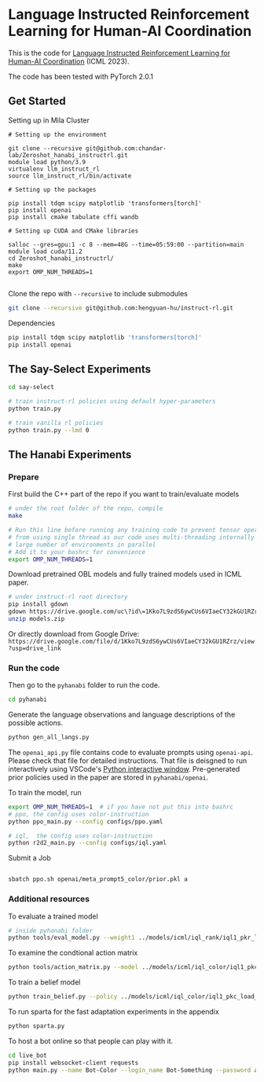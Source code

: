 # Language Instructed Reinforcement Learning for Human-AI Coordination

This is the code for [Language Instructed Reinforcement Learning for Human-AI Coordination](https://arxiv.org/abs/2304.07297) (ICML 2023).

The code has been tested with PyTorch 2.0.1

## Get Started



Setting up in Mila Cluster
```
# Setting up the environment

git clone --recursive git@github.com:chandar-lab/Zeroshot_hanabi_instructrl.git
module load python/3.9
virtualenv llm_instruct_rl
source llm_instruct_rl/bin/activate

# Setting up the packages

pip install tdqm scipy matplotlib 'transformers[torch]'
pip install openai
pip install cmake tabulate cffi wandb

# Setting up CUDA and CMake libraries

salloc --gres=gpu:1 -c 8 --mem=48G --time=05:59:00 --partition=main
module load cuda/11.2
cd Zeroshot_hanabi_instructrl/
make
export OMP_NUM_THREADS=1


```

Clone the repo with `--recursive` to include submodules
```bash
git clone --recursive git@github.com:hengyuan-hu/instruct-rl.git
```


Dependencies
```bash
pip install tdqm scipy matplotlib 'transformers[torch]'
pip install openai
```

## The Say-Select Experiments

```bash
cd say-select

# train instruct-rl policies using default hyper-parameters
python train.py

# train vanilla rl policies
python train.py --lmd 0
```

## The Hanabi Experiments

### Prepare

First build the C++ part of the repo if you want to train/evaluate models
```bash
# under the root folder of the repo, compile
make

# Run this line before running any training code to prevent tensor operations
# from using single thread as our code uses multi-threading internally to run
# large number of environments in parallel
# Add it to your bashrc for convenience
export OMP_NUM_THREADS=1
```

Download pretrained OBL models and fully trained models used in ICML paper.
```bash
# under instruct-rl root directory
pip install gdown
gdown https://drive.google.com/uc\?id\=1Kko7L9zdS6ywCUs6VIaeCY32kGU1RZrz
unzip models.zip
```

Or directly download from Google Drive: `https://drive.google.com/file/d/1Kko7L9zdS6ywCUs6VIaeCY32kGU1RZrz/view?usp=drive_link`

### Run the code

Then go to the `pyhanabi` folder to run the code.
```bash
cd pyhanabi
```

Generate the language observations and language descriptions of the possible actions.
```bash
python gen_all_langs.py
```

The `openai_api.py` file contains code to evaluate prompts using `openai-api`. Please check
that file for detailed instructions. That file is deisgned to run interactively using VSCode's
[Python interactive window](https://code.visualstudio.com/docs/python/jupyter-support-py).
Pre-generated prior policies used in the paper are stored in `pyhanabi/openai`.

To train the model, run
```bash
export OMP_NUM_THREADS=1  # if you have not put this into bashrc
# ppo, the config uses color-instruction
python ppo_main.py --config configs/ppo.yaml

# iql,  the config uses color-instruction
python r2d2_main.py --config configs/iql.yaml
```


Submit a Job
```

sbatch ppo.sh openai/meta_prompt5_color/prior.pkl a

```


### Additional resources

To evaluate a trained model
```bash
# inside pyhanabi folder
python tools/eval_model.py --weight1 ../models/icml/iql_rank/iql1_pkr_load_pikl_lambda0.15_seeda_num_epoch50/model0.pthw
```

To examine the condtional action matrix
```bash
python tools/action_matrix.py --model ../models/icml/iql_color/iql1_pkc_load_pikl_lambda0.15_seeda_num_epoch50/model0.pthw
```

To train a belief model
```bash
python train_belief.py --policy ../models/icml/iql_color/iql1_pkc_load_pikl_lambda0.15_seeda_num_epoch50/model0.pthw
```

To run sparta for the fast adaptation experiments in the appendix
```bash
python sparta.py
```

To host a bot online so that people can play with it.
```bash
cd live_bot
pip install websocket-client requests
python main.py --name Bot-Color --login_name Bot-Something --password agoodpassword
```

